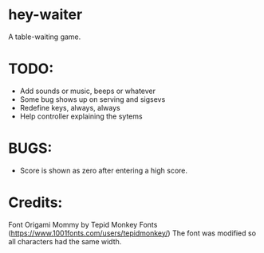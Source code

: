 # hey-waiter
A table-waiting game.

# TODO:

- Add sounds or music, beeps or whatever
- Some bug shows up on serving and sigsevs
- Redefine keys, always, always
- Help controller explaining the sytems

# BUGS:

- Score is shown as zero after entering a high score.

# Credits:

Font Origami Mommy by Tepid Monkey Fonts (https://www.1001fonts.com/users/tepidmonkey/)
The font was modified so all characters had the same width.
